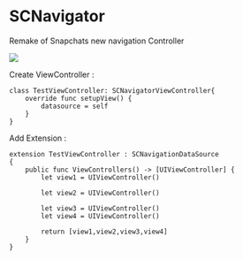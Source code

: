 # SCNavigator
Remake of Snapchats new navigation Controller

![](http://i.giphy.com/Su5XgdcfbVqcE.gif)

Create ViewController : 
```
class TestViewController: SCNavigatorViewController{
    override func setupView() {
        datasource = self
    }
}
```
Add Extension :

```
extension TestViewController : SCNavigationDataSource
{
    public func ViewControllers() -> [UIViewController] {
        let view1 = UIViewController()

        let view2 = UIViewController()
        
        let view3 = UIViewController()
        let view4 = UIViewController()

        return [view1,view2,view3,view4]
    }
}
```
